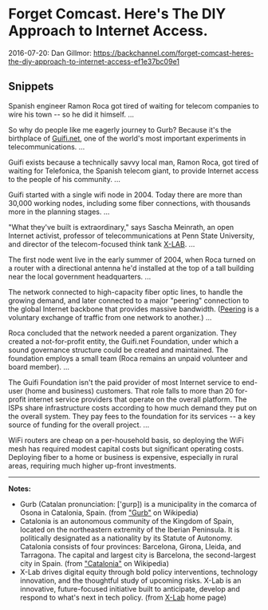 Forget Comcast. Here's The DIY Approach to Internet Access.
===========================================================
2016-07-20: Dan Gillmor:
https://backchannel.com/forget-comcast-heres-the-diy-approach-to-internet-access-ef1e37bc09e1

Snippets
--------
Spanish engineer Ramon Roca got tired of waiting for telecom companies to
wire his town -- so he did it himself. ...

So why do people like me eagerly journey to Gurb? Because it's the birthplace
of [Guifi.net](https://guifi.net/), one of the world's most important
experiments in telecommunications. ...

Guifi exists because a technically savvy local man, Ramon Roca, got tired of
waiting for Telefonica, the Spanish telecom giant, to provide Internet access
to the people of his community. ...

Guifi started with a single wifi node in 2004. Today there are more than
30,000 working nodes, including some fiber connections, with thousands more
in the planning stages. ...

"What they've built is extraordinary," says Sascha Meinrath, an open Internet
activist, professor of telecommunications at Penn State University, and
director of the telecom-focused think tank [X-LAB](http://thexlab.org/).
...

The first node went live in the early summer of 2004, when Roca turned on a
router with a directional antenna he'd installed at the top of a tall
building near the local government headquarters. ...

The network connected to high-capacity fiber optic lines, to handle the
growing demand, and later connected to a major "peering" connection to the
global Internet backbone that provides massive bandwidth.
([Peering](http://arstechnica.com/features/2008/09/peering-and-transit/) is a
voluntary exchange of traffic from one network to another.) ...

Roca concluded that the network needed a parent organization. They created a
not-for-profit entity, the Guifi.net Foundation, under which a sound
governance structure could be created and maintained. The foundation employs
a small team (Roca remains an unpaid volunteer and board member). ...

The Guifi Foundation isn't the paid provider of most Internet service to
end-user (home and business) customers. That role falls to more than 20
for-profit internet service providers that operate on the overall platform.
The ISPs share infrastructure costs according to how much demand they put on
the overall system. They pay fees to the foundation for its services --
a key source of funding for the overall project. ...

WiFi routers are cheap on a per-household basis, so deploying the WiFi mesh
has required modest capital costs but significant operating costs. Deploying
fiber to a home or business is expensive, especially in rural areas,
requiring much higher up-front investments.


---

**Notes:**

- Gurb (Catalan pronunciation: ['gurp]) is a municipality in the comarca of
  Osona in Catalonia, Spain. (from ["Gurb"][WP-GURB] on Wikipedia)
- Catalonia is an autonomous community of the Kingdom of Spain,
  located on the northeastern extremity of the Iberian Peninsula. It is
  politically designated as a nationality by its Statute of Autonomy.
  Catalonia consists of four provinces: Barcelona, Girona, Lleida, and
  Tarragona. The capital and largest city is Barcelona, the second-largest city
  in Spain. (from ["Catalonia"][WP-CATALONIA] on Wikipedia)
- X-Lab drives digital equity through bold policy interventions, technology
  innovation, and the thoughtful study of upcoming risks. X-Lab is an
  innovative, future-focused initiative built to anticipate, develop and
  respond to what's next in tech policy. (from [X-Lab][X-LAB] home page)

[WP-GURB]: https://en.wikipedia.org/wiki/Gurb 
[WP-CATALONIA]: https://en.wikipedia.org/wiki/Catalonia
[X-LAB]: http://thexlab.org/
